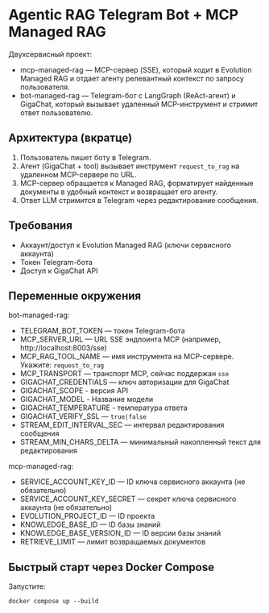 # Agentic RAG Telegram Bot + MCP Managed RAG

Двухсервисный проект:
- mcp-managed-rag — MCP-сервер (SSE), который ходит в Evolution Managed RAG и отдает агенту релевантный контекст по запросу пользователя.
- bot-managed-rag — Telegram-бот c LangGraph (ReAct-агент) и GigaChat, который вызывает удаленный MCP-инструмент и стримит ответ пользователю.

## Архитектура (вкратце)
1) Пользователь пишет боту в Telegram.
2) Агент (GigaChat + tool) вызывает инструмент `request_to_rag` на удаленном MCP-сервере по URL.
3) MCP-сервер обращается к Managed RAG, форматирует найденные документы в удобный контекст и возвращает его агенту.
4) Ответ LLM стримится в Telegram через редактирование сообщения.

## Требования
- Аккаунт/доступ к Evolution Managed RAG (ключи сервисного аккаунта)
- Токен Telegram-бота
- Доступ к GigaChat API

## Переменные окружения

bot-managed-rag:
- TELEGRAM_BOT_TOKEN — токен Telegram-бота
- MCP_SERVER_URL — URL SSE эндпоинта MCP (например, http://localhost:8003/sse)
- MCP_RAG_TOOL_NAME — имя инструмента на MCP-сервере. Укажите: `request_to_rag` 
- MCP_TRANSPORT — транспорт MCP, сейчас поддержан `sse`
- GIGACHAT_CREDENTIALS — ключ авторизации для GigaChat
- GIGACHAT_SCOPE - версия API
- GIGACHAT_MODEL - Название модели
- GIGACHAT_TEMPERATURE - температура ответа
- GIGACHAT_VERIFY_SSL — `true|false`
- STREAM_EDIT_INTERVAL_SEC — интервал редактирования сообщения
- STREAM_MIN_CHARS_DELTA — минимальный накопленный текст для редактирования

mcp-managed-rag:
- SERVICE_ACCOUNT_KEY_ID — ID ключа сервисного аккаунта (не обязательно)
- SERVICE_ACCOUNT_KEY_SECRET — секрет ключа сервисного аккаунта (не обязательно)
- EVOLUTION_PROJECT_ID — ID проекта
- KNOWLEDGE_BASE_ID — ID базы знаний
- KNOWLEDGE_BASE_VERSION_ID — ID версии базы знаний
- RETRIEVE_LIMIT — лимит возвращаемых документов

## Быстрый старт через Docker Compose
Запустите:
```
docker compose up --build
```
